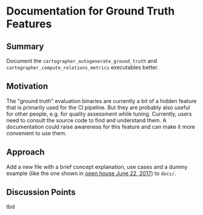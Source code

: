 # Documentation for Ground Truth Features

## Summary
[summary]: #summary

Document the `cartographer_autogenerate_ground_truth` and `cartographer_compute_relations_metrics` executables better.

## Motivation
[motivation]: #motivation

The "ground truth" evaluation binaries are currently a bit of a hidden feature that is primarily used for the CI pipeline.
But they are probably also useful for other people, e.g. for quality assessment while tuning.
Currently, users need to consult the source code to find and understand them.
A documentation could raise awareness for this feature and can make it more convenient to use them.

## Approach
[approach]: #approach

Add a new file with a brief concept explanation, use cases and a dummy example (like the one shown in [open house June 22, 2017](https://storage.googleapis.com/cartographer-public-data/cartographer-open-house/170622/sildes.pdf)) to `docs/`.

## Discussion Points
[discussion]: #discussion

tbd
